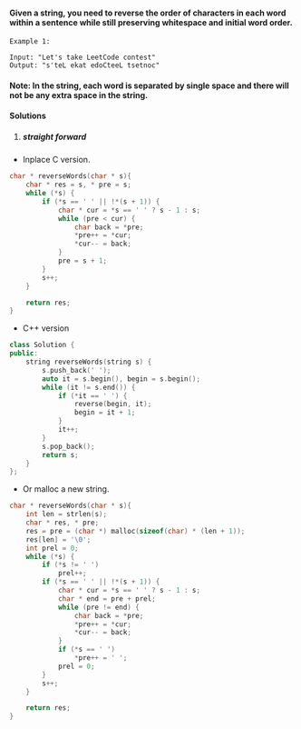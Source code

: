 #### Given a string, you need to reverse the order of characters in each word within a sentence while still preserving whitespace and initial word order.

```
Example 1:

Input: "Let's take LeetCode contest"
Output: "s'teL ekat edoCteeL tsetnoc"
```
#### Note: In the string, each word is separated by single space and there will not be any extra space in the string. 


#### Solutions

1. ##### straight forward

- Inplace C version.

```c++
char * reverseWords(char * s){
    char * res = s, * pre = s;
    while (*s) {
        if (*s == ' ' || !*(s + 1)) {
            char * cur = *s == ' ' ? s - 1 : s;
            while (pre < cur) {
                char back = *pre;
                *pre++ = *cur;
                *cur-- = back;
            }
            pre = s + 1;
        }
        s++;
    }

    return res;
}
```

- C++ version

```c++
class Solution {
public:
    string reverseWords(string s) {
        s.push_back(' ');
        auto it = s.begin(), begin = s.begin();
        while (it != s.end()) {
            if (*it == ' ') {
                reverse(begin, it);
                begin = it + 1;
            }
            it++;
        }
        s.pop_back();
        return s;
    }
};
```


- Or malloc a new string.

```c++
char * reverseWords(char * s){
    int len = strlen(s);
    char * res, * pre;
    res = pre = (char *) malloc(sizeof(char) * (len + 1));
    res[len] = '\0';
    int prel = 0;
    while (*s) {
        if (*s != ' ')
            prel++;
        if (*s == ' ' || !*(s + 1)) {
            char * cur = *s == ' ' ? s - 1 : s;
            char * end = pre + prel;
            while (pre != end) {
                char back = *pre;
                *pre++ = *cur;
                *cur-- = back;
            }
            if (*s == ' ')
                *pre++ = ' ';
            prel = 0;
        }
        s++;
    }

    return res;
}
```